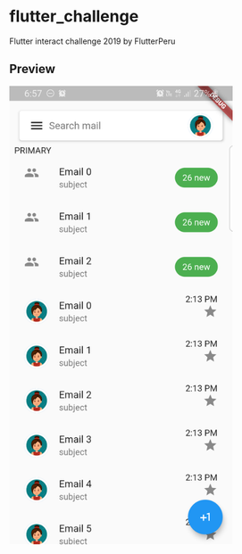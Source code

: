 # flutter_challenge

Flutter interact challenge 2019 by FlutterPeru

## Preview

<img src="assets/flutter_01.png" width="400px">
